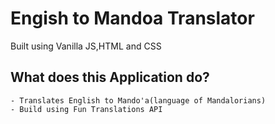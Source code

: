 # Engish to Mandoa Translator

Built using Vanilla JS,HTML and CSS

## What does this Application do?
    - Translates English to Mando'a(language of Mandalorians)
    - Build using Fun Translations API


